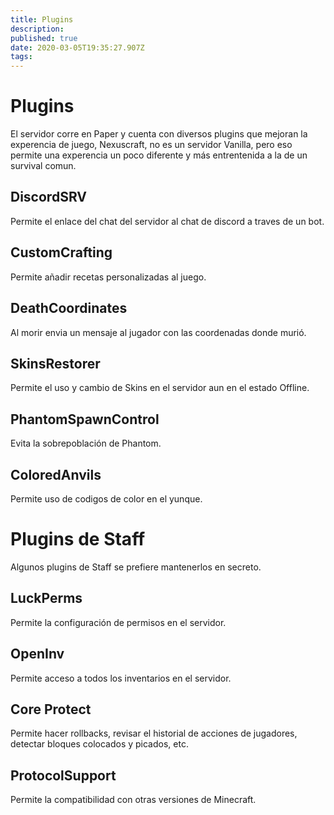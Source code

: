 ```yaml
---
title: Plugins
description: 
published: true
date: 2020-03-05T19:35:27.907Z
tags: 
---
```


# Plugins
El servidor corre en Paper y cuenta con diversos plugins que mejoran la experencia de juego, Nexuscraft, no es un servidor Vanilla, pero eso permite una experencia un poco diferente y más entrentenida a la de un survival comun.

## DiscordSRV
Permite el enlace del chat del servidor al chat de discord a traves de un bot.

## CustomCrafting

Permite añadir recetas personalizadas al juego.

## DeathCoordinates
Al morir envia un mensaje al jugador con las coordenadas donde murió.

## SkinsRestorer
Permite el uso y cambio de Skins en el servidor aun en el estado Offline.

## PhantomSpawnControl
Evita la sobrepoblación de Phantom.

## ColoredAnvils
Permite uso de codigos de color en el yunque.

## 
# Plugins de Staff
Algunos plugins de Staff se prefiere mantenerlos en secreto.
## LuckPerms

Permite la configuración de permisos en el servidor.

## OpenInv

Permite acceso a todos los inventarios en el servidor.

## Core Protect

Permite hacer rollbacks, revisar el historial de acciones de jugadores, detectar bloques colocados y picados, etc.

## ProtocolSupport
Permite la compatibilidad con otras versiones de Minecraft.


